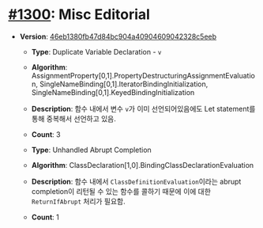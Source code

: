 # [#1300](https://github.com/tc39/ecma262/pull/1300/files): Misc Editorial

- **Version**: [46eb1380fb47d84bc904a40904609042328c5eeb](https://github.com/tc39/ecma262/commit/46eb1380fb47d84bc904a40904609042328c5eeb)
  - **Type**: Duplicate Variable Declaration - `v`
  - **Algorithm**: AssignmentProperty[0,1].PropertyDestructuringAssignmentEvaluation, SingleNameBinding[0,1].IteratorBindingInitialization, SingleNameBinding[0,1].KeyedBindingInitialization
  - **Description**: 함수 내에서 변수 `v`가 이미 선언되어있음에도 Let statement를 통해 중복해서 선언하고 있음.
  - **Count**: 3

  - **Type**: Unhandled Abrupt Completion
  - **Algorithm**: ClassDeclaration[1,0].BindingClassDeclarationEvaluation
  - **Description**: 함수 내에서 `ClassDefinitionEvaluation`이라는 abrupt completion이 리턴될 수 있는 함수를 콜하기 때문에 이에 대한 `ReturnIfAbrupt` 처리가 필요함.
  - **Count**: 1

